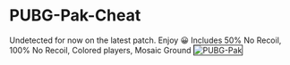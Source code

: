 # PUBG-Pak-Cheat
Undetected for now on the latest patch. Enjoy 😀
Includes 50% No Recoil, 100% No Recoil, Colored players, Mosaic Ground
<img src="https://i.ibb.co/xCdCzNb/20200422164800-1.jpg" alt="PUBG-Pak" border="1">
